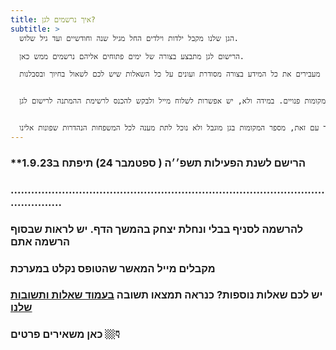 ```yaml
---
title: איך נרשמים לגן?
subtitle: >
  הגן שלנו מקבל ילדות וילדים החל מגיל שנה וחודשיים ועד גיל שלוש. 

  הרישום לגן מתבצע בצורה של ימים פתוחים אליהם נרשמים ממש כאן. 

  שלחו לנו את הפרטים שלכם המתינו לאישור במייל שהפרטים התקבלו (זה מייל אוטומטי, אל תבהלו- זה מגיע אלינו ישירות). בסביבות חודש ינואר אנחנו מתחילים להזמין לימים הפתוחים לפי סדר ההמתנה של הפונים ופרמטרים משתנים נוספים כמו גיל ומגדר. בימים אלה אנחנו עורכים סיורים בגן, מעבירים את כל המידע בצורה מסודרת ועונים על כל השאלות שיש לכם לשאול בחיוך ובסבלנות. 


  לגבי רישום במהלך השנה (למי שרוצים להרשם אחרי חודש ספטמבר), אפשר להתקשר ולבדוק מולנו אם יש מקומות פנויים. במידה ולא, יש אפשרות לשלוח מייל ולבקש להכנס לרשימת ההמתנה לרישום לגן.


  אנחנו מבינים כי כל ילד וילדה הם עולם ומלואו ומנסים לתת מענה ראוי ואיכותי לכם המשפחות, יחד עם זאת, מספר המקומות בגן מוגבל ולא נוכל לתת מענה לכל המשפחות הנהדרות שפונות אלינו.
---
```

### \*\*הרישם לשנת הפעילות תשפ׳׳ה ( ספטמבר 24) תיפתח ב1.9.23

### .﻿..........................................................................................................

### להרשמה לסניף בבלי ונחלת יצחק בהמשך הדף. יש לראות שבסוף הרשמה אתם

### מקבלים מייל המאשר שהטופס נקלט במערכת

### יש לכם שאלות נוספות? כנראה תמצאו תשובה [בעמוד שאלות ותשובות שלנו](/faq)

### כאן משאירים פרטים 👇🏼
